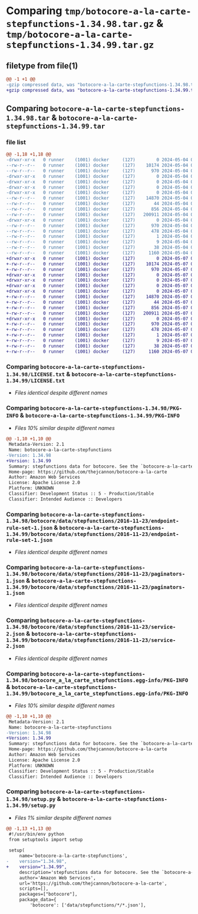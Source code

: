 # Comparing `tmp/botocore-a-la-carte-stepfunctions-1.34.98.tar.gz` & `tmp/botocore-a-la-carte-stepfunctions-1.34.99.tar.gz`

## filetype from file(1)

```diff
@@ -1 +1 @@
-gzip compressed data, was "botocore-a-la-carte-stepfunctions-1.34.98.tar", last modified: Sat May  4 01:01:44 2024, max compression
+gzip compressed data, was "botocore-a-la-carte-stepfunctions-1.34.99.tar", last modified: Tue May  7 01:02:46 2024, max compression
```

## Comparing `botocore-a-la-carte-stepfunctions-1.34.98.tar` & `botocore-a-la-carte-stepfunctions-1.34.99.tar`

### file list

```diff
@@ -1,18 +1,18 @@
-drwxr-xr-x   0 runner    (1001) docker     (127)        0 2024-05-04 01:01:44.274294 botocore-a-la-carte-stepfunctions-1.34.98/
--rw-r--r--   0 runner    (1001) docker     (127)    10174 2024-05-04 01:01:44.000000 botocore-a-la-carte-stepfunctions-1.34.98/LICENSE.txt
--rw-r--r--   0 runner    (1001) docker     (127)      970 2024-05-04 01:01:44.274294 botocore-a-la-carte-stepfunctions-1.34.98/PKG-INFO
-drwxr-xr-x   0 runner    (1001) docker     (127)        0 2024-05-04 01:01:44.274294 botocore-a-la-carte-stepfunctions-1.34.98/botocore/
-drwxr-xr-x   0 runner    (1001) docker     (127)        0 2024-05-04 01:01:44.274294 botocore-a-la-carte-stepfunctions-1.34.98/botocore/data/
-drwxr-xr-x   0 runner    (1001) docker     (127)        0 2024-05-04 01:01:44.274294 botocore-a-la-carte-stepfunctions-1.34.98/botocore/data/stepfunctions/
-drwxr-xr-x   0 runner    (1001) docker     (127)        0 2024-05-04 01:01:44.274294 botocore-a-la-carte-stepfunctions-1.34.98/botocore/data/stepfunctions/2016-11-23/
--rw-r--r--   0 runner    (1001) docker     (127)    14870 2024-05-04 01:01:11.000000 botocore-a-la-carte-stepfunctions-1.34.98/botocore/data/stepfunctions/2016-11-23/endpoint-rule-set-1.json
--rw-r--r--   0 runner    (1001) docker     (127)       44 2024-05-04 01:01:11.000000 botocore-a-la-carte-stepfunctions-1.34.98/botocore/data/stepfunctions/2016-11-23/examples-1.json
--rw-r--r--   0 runner    (1001) docker     (127)      856 2024-05-04 01:01:11.000000 botocore-a-la-carte-stepfunctions-1.34.98/botocore/data/stepfunctions/2016-11-23/paginators-1.json
--rw-r--r--   0 runner    (1001) docker     (127)   200911 2024-05-04 01:01:11.000000 botocore-a-la-carte-stepfunctions-1.34.98/botocore/data/stepfunctions/2016-11-23/service-2.json
-drwxr-xr-x   0 runner    (1001) docker     (127)        0 2024-05-04 01:01:44.274294 botocore-a-la-carte-stepfunctions-1.34.98/botocore_a_la_carte_stepfunctions.egg-info/
--rw-r--r--   0 runner    (1001) docker     (127)      970 2024-05-04 01:01:44.000000 botocore-a-la-carte-stepfunctions-1.34.98/botocore_a_la_carte_stepfunctions.egg-info/PKG-INFO
--rw-r--r--   0 runner    (1001) docker     (127)      478 2024-05-04 01:01:44.000000 botocore-a-la-carte-stepfunctions-1.34.98/botocore_a_la_carte_stepfunctions.egg-info/SOURCES.txt
--rw-r--r--   0 runner    (1001) docker     (127)        1 2024-05-04 01:01:44.000000 botocore-a-la-carte-stepfunctions-1.34.98/botocore_a_la_carte_stepfunctions.egg-info/dependency_links.txt
--rw-r--r--   0 runner    (1001) docker     (127)        9 2024-05-04 01:01:44.000000 botocore-a-la-carte-stepfunctions-1.34.98/botocore_a_la_carte_stepfunctions.egg-info/top_level.txt
--rw-r--r--   0 runner    (1001) docker     (127)       38 2024-05-04 01:01:44.274294 botocore-a-la-carte-stepfunctions-1.34.98/setup.cfg
--rw-r--r--   0 runner    (1001) docker     (127)     1160 2024-05-04 01:01:44.000000 botocore-a-la-carte-stepfunctions-1.34.98/setup.py
+drwxr-xr-x   0 runner    (1001) docker     (127)        0 2024-05-07 01:02:46.336090 botocore-a-la-carte-stepfunctions-1.34.99/
+-rw-r--r--   0 runner    (1001) docker     (127)    10174 2024-05-07 01:02:46.000000 botocore-a-la-carte-stepfunctions-1.34.99/LICENSE.txt
+-rw-r--r--   0 runner    (1001) docker     (127)      970 2024-05-07 01:02:46.336090 botocore-a-la-carte-stepfunctions-1.34.99/PKG-INFO
+drwxr-xr-x   0 runner    (1001) docker     (127)        0 2024-05-07 01:02:46.332090 botocore-a-la-carte-stepfunctions-1.34.99/botocore/
+drwxr-xr-x   0 runner    (1001) docker     (127)        0 2024-05-07 01:02:46.332090 botocore-a-la-carte-stepfunctions-1.34.99/botocore/data/
+drwxr-xr-x   0 runner    (1001) docker     (127)        0 2024-05-07 01:02:46.332090 botocore-a-la-carte-stepfunctions-1.34.99/botocore/data/stepfunctions/
+drwxr-xr-x   0 runner    (1001) docker     (127)        0 2024-05-07 01:02:46.336090 botocore-a-la-carte-stepfunctions-1.34.99/botocore/data/stepfunctions/2016-11-23/
+-rw-r--r--   0 runner    (1001) docker     (127)    14870 2024-05-07 01:02:11.000000 botocore-a-la-carte-stepfunctions-1.34.99/botocore/data/stepfunctions/2016-11-23/endpoint-rule-set-1.json
+-rw-r--r--   0 runner    (1001) docker     (127)       44 2024-05-07 01:02:11.000000 botocore-a-la-carte-stepfunctions-1.34.99/botocore/data/stepfunctions/2016-11-23/examples-1.json
+-rw-r--r--   0 runner    (1001) docker     (127)      856 2024-05-07 01:02:11.000000 botocore-a-la-carte-stepfunctions-1.34.99/botocore/data/stepfunctions/2016-11-23/paginators-1.json
+-rw-r--r--   0 runner    (1001) docker     (127)   200911 2024-05-07 01:02:11.000000 botocore-a-la-carte-stepfunctions-1.34.99/botocore/data/stepfunctions/2016-11-23/service-2.json
+drwxr-xr-x   0 runner    (1001) docker     (127)        0 2024-05-07 01:02:46.336090 botocore-a-la-carte-stepfunctions-1.34.99/botocore_a_la_carte_stepfunctions.egg-info/
+-rw-r--r--   0 runner    (1001) docker     (127)      970 2024-05-07 01:02:46.000000 botocore-a-la-carte-stepfunctions-1.34.99/botocore_a_la_carte_stepfunctions.egg-info/PKG-INFO
+-rw-r--r--   0 runner    (1001) docker     (127)      478 2024-05-07 01:02:46.000000 botocore-a-la-carte-stepfunctions-1.34.99/botocore_a_la_carte_stepfunctions.egg-info/SOURCES.txt
+-rw-r--r--   0 runner    (1001) docker     (127)        1 2024-05-07 01:02:46.000000 botocore-a-la-carte-stepfunctions-1.34.99/botocore_a_la_carte_stepfunctions.egg-info/dependency_links.txt
+-rw-r--r--   0 runner    (1001) docker     (127)        9 2024-05-07 01:02:46.000000 botocore-a-la-carte-stepfunctions-1.34.99/botocore_a_la_carte_stepfunctions.egg-info/top_level.txt
+-rw-r--r--   0 runner    (1001) docker     (127)       38 2024-05-07 01:02:46.336090 botocore-a-la-carte-stepfunctions-1.34.99/setup.cfg
+-rw-r--r--   0 runner    (1001) docker     (127)     1160 2024-05-07 01:02:46.000000 botocore-a-la-carte-stepfunctions-1.34.99/setup.py
```

### Comparing `botocore-a-la-carte-stepfunctions-1.34.98/LICENSE.txt` & `botocore-a-la-carte-stepfunctions-1.34.99/LICENSE.txt`

 * *Files identical despite different names*

### Comparing `botocore-a-la-carte-stepfunctions-1.34.98/PKG-INFO` & `botocore-a-la-carte-stepfunctions-1.34.99/PKG-INFO`

 * *Files 10% similar despite different names*

```diff
@@ -1,10 +1,10 @@
 Metadata-Version: 2.1
 Name: botocore-a-la-carte-stepfunctions
-Version: 1.34.98
+Version: 1.34.99
 Summary: stepfunctions data for botocore. See the `botocore-a-la-carte` package for more info.
 Home-page: https://github.com/thejcannon/botocore-a-la-carte
 Author: Amazon Web Services
 License: Apache License 2.0
 Platform: UNKNOWN
 Classifier: Development Status :: 5 - Production/Stable
 Classifier: Intended Audience :: Developers
```

### Comparing `botocore-a-la-carte-stepfunctions-1.34.98/botocore/data/stepfunctions/2016-11-23/endpoint-rule-set-1.json` & `botocore-a-la-carte-stepfunctions-1.34.99/botocore/data/stepfunctions/2016-11-23/endpoint-rule-set-1.json`

 * *Files identical despite different names*

### Comparing `botocore-a-la-carte-stepfunctions-1.34.98/botocore/data/stepfunctions/2016-11-23/paginators-1.json` & `botocore-a-la-carte-stepfunctions-1.34.99/botocore/data/stepfunctions/2016-11-23/paginators-1.json`

 * *Files identical despite different names*

### Comparing `botocore-a-la-carte-stepfunctions-1.34.98/botocore/data/stepfunctions/2016-11-23/service-2.json` & `botocore-a-la-carte-stepfunctions-1.34.99/botocore/data/stepfunctions/2016-11-23/service-2.json`

 * *Files identical despite different names*

### Comparing `botocore-a-la-carte-stepfunctions-1.34.98/botocore_a_la_carte_stepfunctions.egg-info/PKG-INFO` & `botocore-a-la-carte-stepfunctions-1.34.99/botocore_a_la_carte_stepfunctions.egg-info/PKG-INFO`

 * *Files 10% similar despite different names*

```diff
@@ -1,10 +1,10 @@
 Metadata-Version: 2.1
 Name: botocore-a-la-carte-stepfunctions
-Version: 1.34.98
+Version: 1.34.99
 Summary: stepfunctions data for botocore. See the `botocore-a-la-carte` package for more info.
 Home-page: https://github.com/thejcannon/botocore-a-la-carte
 Author: Amazon Web Services
 License: Apache License 2.0
 Platform: UNKNOWN
 Classifier: Development Status :: 5 - Production/Stable
 Classifier: Intended Audience :: Developers
```

### Comparing `botocore-a-la-carte-stepfunctions-1.34.98/setup.py` & `botocore-a-la-carte-stepfunctions-1.34.99/setup.py`

 * *Files 1% similar despite different names*

```diff
@@ -1,13 +1,13 @@
 #!/usr/bin/env python
 from setuptools import setup
 
 setup(
     name='botocore-a-la-carte-stepfunctions',
-    version="1.34.98",
+    version="1.34.99",
     description='stepfunctions data for botocore. See the `botocore-a-la-carte` package for more info.',
     author='Amazon Web Services',
     url='https://github.com/thejcannon/botocore-a-la-carte',
     scripts=[],
     packages=["botocore"],
     package_data={
         'botocore': ['data/stepfunctions/*/*.json'],
```

